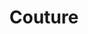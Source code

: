 ---
title: Couture
_hide_content: true
collection: couture
overview_markdown: |
  When incredible craftsmanship, exceptional design sensibility and the finest gemstones meet, the result is nothing short of breathtaking. Assael Couture pushes the boundaries of established fine jewelry design with audacious and imaginative silhouettes and color palettes.
order_number: 4
---